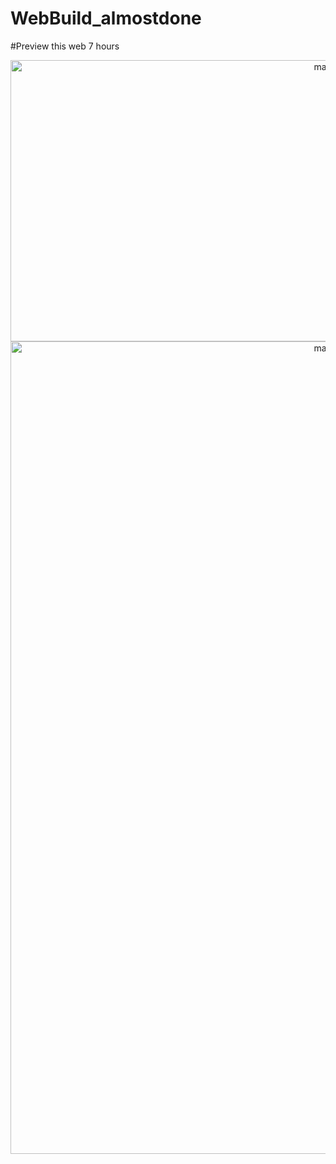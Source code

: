 # WebBuild_almostdone
#Preview this web 7 hours

<div align="center" style="justify-content: space-between;">
  <img src="https://media.discordapp.net/attachments/903318261758840863/955882163679658034/MegaB.png?width=1304&height=702" width="1013" height="450" alt="main-pic">
  <img src="https://cdn.discordapp.com/attachments/903318261758840863/956255300669829190/unknown.png" width="1013" height="1300" alt="main-pic">
</div>
